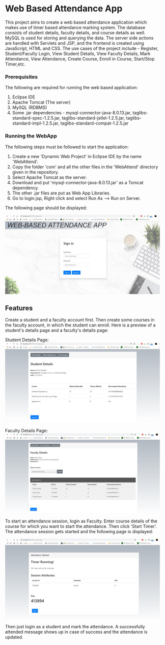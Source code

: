 # Web Based Attendance App  

This project aims to create a web based attendance application which makes use of timer based attendance marking system. The database consists of student details, faculty details, and course details as well. MySQL is used for storing and querying the data. The server side actions are handled with Servlets and JSP, and the frontend is created using JavaScript, HTML and CSS. The use cases of the project include - Register, Student/Faculty Login, View Student Details, View Faculty Details, Mark Attendance, View Attendance, Create Course, Enroll in Course, Start/Stop Timer,etc. 

### Prerequisites

The following are required for running the web based application:  
1) Eclipse IDE  
2) Apache Tomcat (The server)  
3) MySQL (RDBMS)  
3) Some .jar dependencies - mysql-connector-java-8.0.13.jar, taglibs-standard-spec-1.2.5.jar, taglibs-standard-jstlel-1.2.5.jar, taglibs-standard-impl-1.2.5.jar, taglibs-standard-compat-1.2.5.jar  

### Running the WebApp

The following steps must be followed to start the application:  
1) Create a new 'Dynamic Web Project' in Eclipse IDE by the name 'WebAttend'.  
2) Copy the folder 'com' and all the other files in the 'WebAttend' directory given in the repository.  
3) Select Apache Tomcat as the server.  
3) Download and put 'mysql-connector-java-8.0.13.jar' as a Tomcat dependency.  
4) The other .jar files are put as Web App Libraries.  
5) Go to login.jsp, Right click and select Run As --> Run on Server.  

The following page should be displayed:  

![Image could not be displayed](https://github.com/Nilesh015/WebBasedAttendanceApp/blob/master/Web_Attend/login_page.jpg)  

## Features  

Create a student and a faculty account first. Then create some courses in the faculty account, in which the student can enroll. Here is a preview of a student's details page and a faculty's details page:  

Student Details Page:  
![Image could not be displayed](https://github.com/Nilesh015/WebBasedAttendanceApp/blob/master/Web_Attend/student_page.jpg)

Faculty Details Page:  
![Image could not be displayed](https://github.com/Nilesh015/WebBasedAttendanceApp/blob/master/Web_Attend/faculty_page.jpg)  

To start an attendance session, login as Faculty. Enter course details of the course for which you want to start the attendance. Then click 'Start Timer'. The attendance session gets started and the following page is displayed:  

![Image could not be displayed](https://github.com/Nilesh015/WebBasedAttendanceApp/blob/master/Web_Attend/timer_page.jpg)  

Then just login as a student and mark the attendance. A successfully attended message shows up in case of success and the attendance is updated.  

